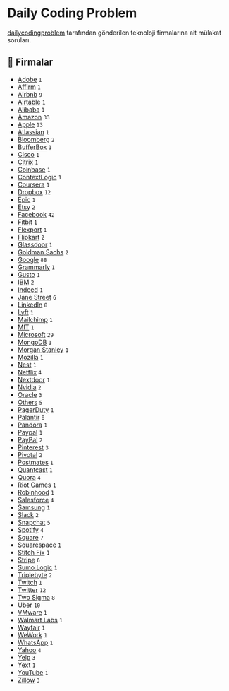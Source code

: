 # Daily Coding Problem

[dailycodingproblem](dailycodingproblem.com) tarafından gönderilen teknoloji firmalarına ait mülakat soruları.

## :office: Firmalar
	
- [Adobe](DailyCodingProblem/Adobe)  `1`
- [Affirm](DailyCodingProblem/Affirm)  `1`
- [Airbnb](DailyCodingProblem/Airbnb)  `9`
- [Airtable](DailyCodingProblem/Airtable)  `1`
- [Alibaba](DailyCodingProblem/Alibaba)  `1`
- [Amazon](DailyCodingProblem/Amazon)  `33`
- [Apple](DailyCodingProblem/Apple)  `13`
- [Atlassian](DailyCodingProblem/Atlassian)  `1`
- [Bloomberg](DailyCodingProblem/Bloomberg)  `2`
- [BufferBox](DailyCodingProblem/BufferBox)  `1`
- [Cisco](DailyCodingProblem/Cisco)  `1`
- [Citrix](DailyCodingProblem/Citrix)  `1`
- [Coinbase](DailyCodingProblem/Coinbase)  `1`
- [ContextLogic](DailyCodingProblem/ContextLogic)  `1`
- [Coursera](DailyCodingProblem/Coursera)  `1`
- [Dropbox](DailyCodingProblem/Dropbox)  `12`
- [Epic](DailyCodingProblem/Epic)  `1`
- [Etsy](DailyCodingProblem/Etsy)  `2`
- [Facebook](DailyCodingProblem/Facebook)  `42`
- [Fitbit](DailyCodingProblem/Fitbit)  `1`
- [Flexport](DailyCodingProblem/Flexport)  `1`
- [Flipkart](DailyCodingProblem/Flipkart)  `2`
- [Glassdoor](DailyCodingProblem/Glassdoor)  `1`
- [Goldman Sachs](DailyCodingProblem/Goldman%20Sachs)  `2`
- [Google](DailyCodingProblem/Google)  `88`
- [Grammarly](DailyCodingProblem/Grammarly)  `1`
- [Gusto](DailyCodingProblem/Gusto)  `1`
- [IBM](DailyCodingProblem/IBM)  `2`
- [Indeed](DailyCodingProblem/Indeed)  `1`
- [Jane Street](DailyCodingProblem/Jane%20Street)  `6`
- [LinkedIn](DailyCodingProblem/LinkedIn)  `8`
- [Lyft](DailyCodingProblem/Lyft)  `1`
- [Mailchimp](DailyCodingProblem/Mailchimp)  `1`
- [MIT](DailyCodingProblem/MIT)  `1`
- [Microsoft](DailyCodingProblem/Microsoft)  `29`
- [MongoDB](DailyCodingProblem/MongoDB)  `1`
- [Morgan Stanley](DailyCodingProblem/Morgan%20Stanley)  `1`
- [Mozilla](DailyCodingProblem/Mozilla)  `1`
- [Nest](DailyCodingProblem/Nest)  `1`
- [Netflix](DailyCodingProblem/Netflix)  `4`
- [Nextdoor](DailyCodingProblem/Nextdoor)  `1`
- [Nvidia](DailyCodingProblem/Nvidia)  `2`
- [Oracle](DailyCodingProblem/Oracle)  `3`
- [Others](DailyCodingProblem/Others)  `5`
- [PagerDuty](DailyCodingProblem/PagerDuty)  `1`
- [Palantir](DailyCodingProblem/Palantir)  `8`
- [Pandora](DailyCodingProblem/Pandora)  `1`
- [Paypal](DailyCodingProblem/Paypal)  `1`
- [PayPal](DailyCodingProblem/PayPal)  `2`
- [Pinterest](DailyCodingProblem/Pinterest)  `3`
- [Pivotal](DailyCodingProblem/Pivotal)  `2`
- [Postmates](DailyCodingProblem/Postmates)  `1`
- [Quantcast](DailyCodingProblem/Quantcast)  `1`
- [Quora](DailyCodingProblem/Quora)  `4`
- [Riot Games](DailyCodingProblem/Riot%20Games)  `1`
- [Robinhood](DailyCodingProblem/Robinhood)  `1`
- [Salesforce](DailyCodingProblem/Salesforce)  `4`
- [Samsung](DailyCodingProblem/Samsung)  `1`
- [Slack](DailyCodingProblem/Slack)  `2`
- [Snapchat](DailyCodingProblem/Snapchat)  `5`
- [Spotify](DailyCodingProblem/Spotify)  `4`
- [Square](DailyCodingProblem/Square)  `7`
- [Squarespace](DailyCodingProblem/Squarespace)  `1`
- [Stitch Fix](DailyCodingProblem/Stitch%20Fix)  `1`
- [Stripe](DailyCodingProblem/Stripe)  `6`
- [Sumo Logic](DailyCodingProblem/Sumo%20Logic)  `1`
- [Triplebyte](DailyCodingProblem/Triplebyte)  `2`
- [Twitch](DailyCodingProblem/Twitch)  `1`
- [Twitter](DailyCodingProblem/Twitter)  `12`
- [Two Sigma](DailyCodingProblem/Two%20Sigma)  `8`
- [Uber](DailyCodingProblem/Uber)  `10`
- [VMware](DailyCodingProblem/VMware)  `1`
- [Walmart Labs](DailyCodingProblem/Walmart%20Labs)  `1`
- [Wayfair](DailyCodingProblem/Wayfair)  `1`
- [WeWork](DailyCodingProblem/WeWork)  `1`
- [WhatsApp](DailyCodingProblem/WhatsApp)  `1`
- [Yahoo](DailyCodingProblem/Yahoo)  `4`
- [Yelp](DailyCodingProblem/Yelp)  `3`
- [Yext](DailyCodingProblem/Yext)  `1`
- [YouTube](DailyCodingProblem/YouTube)  `1`
- [Zillow](DailyCodingProblem/Zillow)  `3`